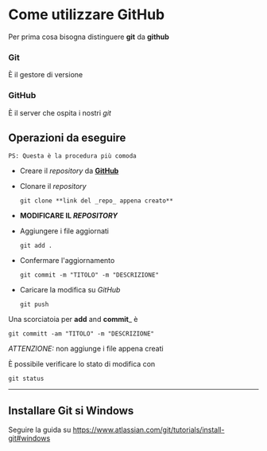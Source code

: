 ﻿# Come utilizzare GitHub
Per prima cosa bisogna distinguere **git** da **github**

### Git
È il gestore di versione

### GitHub
È il server che ospita i nostri *git*

## Operazioni da eseguire
```
PS: Questa è la procedura più comoda
```
- Creare il *repository* da [**GitHub**]('https://github.com/' "Home page di GitHub")

- Clonare il *repository*
    ```
    git clone **link del _repo_ appena creato**
    ```

- **MODIFICARE IL _REPOSITORY_**

- Aggiungere i file aggiornati
    ```
    git add .
    ```
- Confermare l'aggiornamento
    ```
    git commit -m "TITOLO" -m "DESCRIZIONE"
    ```
- Caricare la modifica su *GitHub*
    ```
    git push
    ```

Una scorciatoia per __add__ and __commit___ è
```
git committ -am "TITOLO" -m "DESCRIZIONE"
```
*ATTENZIONE:* non aggiunge i file appena creati


È possibile verificare lo stato di modifica con
```
git status
```

---

## Installare **Git** si Windows
Seguire la guida su https://www.atlassian.com/git/tutorials/install-git#windows
